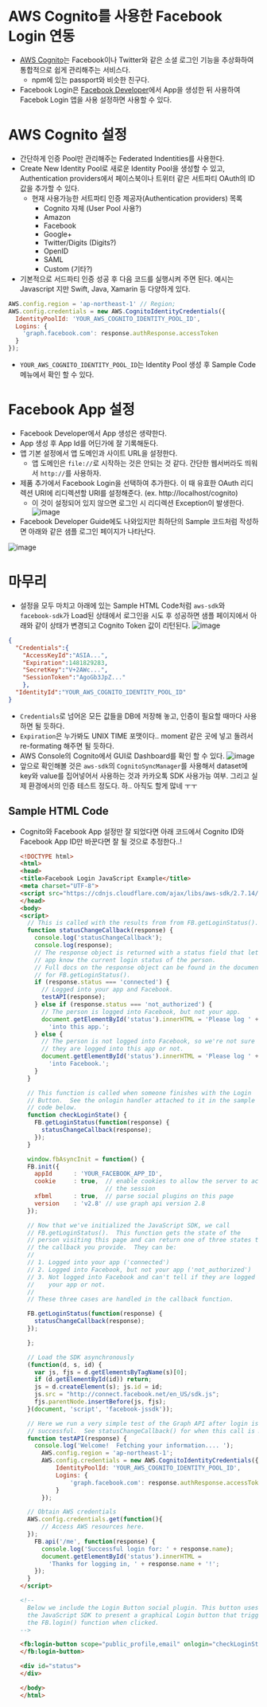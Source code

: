 # AWS Cognito를 사용한 Facebook Login 연동
- [AWS Cognito](https://aws.amazon.com/ko/cognito/)는 Facebook이나 Twitter와 같은 소셜 로그인 기능을 추상화하여 통합적으로 쉽게 관리해주는 서비스다.
  - npm에 있는 passport와 비슷한 친구다.
- Facebook Login은 [Facebook Developer](https://developers.facebook.com/)에서 App을 생성한 뒤 사용하여 Facebok Login 앱을 사용 설정하면 사용할 수 있다.

# AWS Cognito 설정
- 간단하게 인증 Pool만 관리해주는 Federated Indentities를 사용한다.
- Create New Identity Pool로 새로운 Identity Pool을 생성할 수 있고, Authentication providers에서 페이스북이나 트위터 같은 서트파티 OAuth의 ID 값을 추가할 수 있다.
  - 현재 사용가능한 서트파티 인증 제공자(Authentication providers) 목록
    - Cognito 자체 (User Pool 사용?)
    - Amazon
    - Facebook
    - Google+
    - Twitter/Digits (Digits?)
    - OpenID
    - SAML
    - Custom (기타?)
- 기본적으로 서드파티 인증 성공 후 다음 코드를 실행시켜 주면 된다. 예시는 Javascript 지만 Swift, Java, Xamarin 등 다양하게 있다.
```javascript
AWS.config.region = 'ap-northeast-1' // Region;
AWS.config.credentials = new AWS.CognitoIdentityCredentials({
  IdentityPoolId: 'YOUR_AWS_COGNITO_IDENTITY_POOL_ID',
  Logins: {
    'graph.facebook.com': response.authResponse.accessToken
  }
});
```
  - `YOUR_AWS_COGNITO_IDENTITY_POOL_ID`는 Identity Pool 생성 후 Sample Code 메뉴에서 확인 할 수 있다.

# Facebook App 설정
- Facebook Developer에서 App 생성은 생략한다.
- App 생성 후 App Id를 어딘가에 잘 기록해둔다.
- 앱 기본 설정에서 앱 도메인과 사이트 URL을 설정한다.
  - 앱 도메인은 `file://`로 시작하는 것은 안되는 것 같다. 간단한 웹서버라도 띄워서 `http://`를 사용하자.  
- 제품 추가에서 Facebook Login을 선택하여 추가한다. 이 때 유효한 OAuth 리디렉션 URI에 리디렉션할 URI를 설정해준다. (ex. http://localhost/cognito)
  - 이 것이 설정되어 있지 않으면 로그인 시 리디렉션 Exception이 발생한다.
  ![image](https://cloud.githubusercontent.com/assets/8033320/21236332/f9742a88-c33d-11e6-91b7-ff488a82731f.png)
- Facebook Developer Guide에도 나와있지만 최하단의 Sample 코드처럼 작성하면 아래와 같은 샘플 로그인 페이지가 나타난다.

![image](https://cloud.githubusercontent.com/assets/8033320/21236759/a745dbe2-c33f-11e6-9f4c-310ed0f83ff3.png)


# 마무리
- 설정을 모두 마치고 아래에 있는 Sample HTML Code처럼 `aws-sdk`와 `facebook-sdk`가 Load된 상태에서 로그인을 시도 후 성공하면 샘플 페이지에서 아래와 같이 상태가 변경되고 Cognito Token 값이 리턴된다.
![image](https://cloud.githubusercontent.com/assets/8033320/21236715/89686d4c-c33f-11e6-84e2-2554e3810f43.png)
```json
{
  "Credentials":{
    "AccessKeyId":"ASIA...",
    "Expiration":1481829283,
    "SecretKey":"V+2AWc...",
    "SessionToken":"AgoGb3JpZ..."
    },
  "IdentityId":"YOUR_AWS_COGNITO_IDENTITY_POOL_ID"
}
```
  - `Credentials`로 넘어온 모든 값들을 DB에 저장해 놓고, 인증이 필요할 때마다 사용하면 될 듯하다.
  - `Expiration`은 누가봐도 UNIX TIME 포맷이다.. moment 같은 곳에 넣고 돌려서 re-formating 해주면 될 듯하다.
- AWS Console의 Cognito에서 GUI로 Dashboard를 확인 할 수 있다.
  ![image](https://cloud.githubusercontent.com/assets/8033320/21236851/f060df70-c33f-11e6-878e-13f9d5d5badf.png)
- 앞으로 확인해볼 것은 `aws-sdk`의 `CognitoSyncManager`를 사용해서 dataset에 key와 value를 집어넣어서 사용하는 것과 카카오톡 SDK 사용가능 여부. 그리고 실제 환경에서의 인증 테스트 정도다. 하.. 아직도 할게 많네 ㅜㅜ

## Sample HTML Code
- Cognito와 Facebook App 설정만 잘 되었다면 아래 코드에서 Cognito ID와 Facebook App ID만 바꾼다면 잘 될 것으로 추정한다..!
  ```html
  <!DOCTYPE html>
  <html>
  <head>
  <title>Facebook Login JavaScript Example</title>
  <meta charset="UTF-8">
  <script src="https://cdnjs.cloudflare.com/ajax/libs/aws-sdk/2.7.14/aws-sdk.min.js"></script>
  </head>
  <body>
  <script>
    // This is called with the results from from FB.getLoginStatus().
    function statusChangeCallback(response) {
      console.log('statusChangeCallback');
      console.log(response);
      // The response object is returned with a status field that lets the
      // app know the current login status of the person.
      // Full docs on the response object can be found in the documentation
      // for FB.getLoginStatus().
      if (response.status === 'connected') {
        // Logged into your app and Facebook.
        testAPI(response);
      } else if (response.status === 'not_authorized') {
        // The person is logged into Facebook, but not your app.
        document.getElementById('status').innerHTML = 'Please log ' +
          'into this app.';
      } else {
        // The person is not logged into Facebook, so we're not sure if
        // they are logged into this app or not.
        document.getElementById('status').innerHTML = 'Please log ' +
          'into Facebook.';
      }
    }

    // This function is called when someone finishes with the Login
    // Button.  See the onlogin handler attached to it in the sample
    // code below.
    function checkLoginState() {
      FB.getLoginStatus(function(response) {
        statusChangeCallback(response);
      });
    }

    window.fbAsyncInit = function() {
    FB.init({
      appId      : 'YOUR_FACEBOOK_APP_ID',
      cookie     : true,  // enable cookies to allow the server to access
                          // the session
      xfbml      : true,  // parse social plugins on this page
      version    : 'v2.8' // use graph api version 2.8
    });

    // Now that we've initialized the JavaScript SDK, we call
    // FB.getLoginStatus().  This function gets the state of the
    // person visiting this page and can return one of three states to
    // the callback you provide.  They can be:
    //
    // 1. Logged into your app ('connected')
    // 2. Logged into Facebook, but not your app ('not_authorized')
    // 3. Not logged into Facebook and can't tell if they are logged into
    //    your app or not.
    //
    // These three cases are handled in the callback function.

    FB.getLoginStatus(function(response) {
      statusChangeCallback(response);
    });

    };

    // Load the SDK asynchronously
    (function(d, s, id) {
      var js, fjs = d.getElementsByTagName(s)[0];
      if (d.getElementById(id)) return;
      js = d.createElement(s); js.id = id;
      js.src = "http://connect.facebook.net/en_US/sdk.js";
      fjs.parentNode.insertBefore(js, fjs);
    }(document, 'script', 'facebook-jssdk'));

    // Here we run a very simple test of the Graph API after login is
    // successful.  See statusChangeCallback() for when this call is made.
    function testAPI(response) {
      console.log('Welcome!  Fetching your information.... ');
    	AWS.config.region = 'ap-northeast-1';
    	AWS.config.credentials = new AWS.CognitoIdentityCredentials({
    		IdentityPoolId: 'YOUR_AWS_COGNITO_IDENTITY_POOL_ID',
    		Logins: {
    			'graph.facebook.com': response.authResponse.accessToken
    		}
    	});

  	// Obtain AWS credentials
  	AWS.config.credentials.get(function(){
  		// Access AWS resources here.
  	});
      FB.api('/me', function(response) {
        console.log('Successful login for: ' + response.name);
        document.getElementById('status').innerHTML =
          'Thanks for logging in, ' + response.name + '!';
      });
    }
  </script>

  <!--
    Below we include the Login Button social plugin. This button uses
    the JavaScript SDK to present a graphical Login button that triggers
    the FB.login() function when clicked.
  -->

  <fb:login-button scope="public_profile,email" onlogin="checkLoginState();">
  </fb:login-button>

  <div id="status">
  </div>

  </body>
  </html>
  ```

